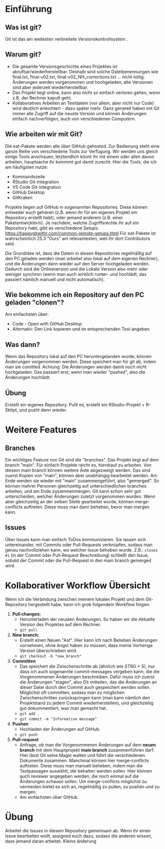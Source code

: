 # Einführung
## Was ist git?
Git ist das am weitesten verbreitete Versionskontrollsystem . 

## Warum git?
* Die gesamte Versionsgeschichte eines Projektes ist abrufbar/wiederherstellbar. Deshalb sind solche Dateibenennungen wie final.txt, final-v02.txt, final-v02_NH_corrections.txt ... nicht nötig. Änderungen werden vorgenommen und hochgeladen, alte Versionen sind aber jederzeit wiederherstellbar.
* Das Projekt liegt online, kann also nicht so einfach verloren gehen, wenn z.B. der Rechner kaputt geht.
* Kollaboratives Arbeiten an Textdatein (vor allem, aber nicht nur Code) wird deutlich erleichtert - dazu später mehr. Ganz generell haben mit Git immer alle Zugriff auf die neuste Version und können Änderungen einfach nachverfolgen, auch von verschiedenen Computern.

## Wie arbeiten wir mit Git?
Die eat-Pakete werden alle über GitHub gehosted. Zur Bedienung steht eine ganze Reihe von verschiedene Tools zur Verfügung. Wir werden uns gleich einige Tools anschauen, letztendlich könnt ihr mit einem oder allen davon arbeiten, hauptsache ihr kommmt gut damit zurecht.
Hier die Tools, die ich am häufigsten nutze:
* Kommandozeile
* RStudio Git-Integration
* VS Code Git-Integration
* GitHub Desktop
* GitKraken

Projekte liegen auf GitHub in sogenannten Repositories. Diese können entweder euch gehören (z.B. wenn ihr für ein eigenes Projekt ein Repository erstellt habt), oder jemand anderem (z.B. einer Paketentwicklerin). 
Je nachdem, welche Zugriffsrechte ihr auf ein Repository habt, gibt es verschiedene Setups: https://happygitwithr.com/common-remote-setups.html
Für eat-Pakete ist wahrscheinlich 25.3 "Ours" am relevantesten, weil ihr dort Contributors seid. 

Die Grundidee ist, dass die Datein in diesen Repositories regelmäßig auf den PC geladen werden (man arbeitet also lokal auf dem eigenen Rechner), und die Änderungen dann wieder auf den Server hochgeladen werden. Dadurch sind die Onlineversion und die Lokale Version also mehr oder weniger synchron (wenn man auch wirklich runter- und hochlädt, das passiert nämlich manuell und nicht automatisch). 

## Wie bekomme ich ein Repository auf den PC geladen "clonen"?
Am einfachsten über:
- Code - Open with GitHub Desktop
- Alternativ: Den Link kopieren und im entsprechenden Tool angeben. 

## Was dann?
Wenn das Repository lokal auf den PC heruntergelanden wurde, können Änderungen vorgenommen werden. 
Diese speichert man für git ab, indem man sie comitted. 
Achtung: Die Änderungen werden damit noch nicht hochgeladen.
Das passiert erst, wenn man wieder "pushed", also die Änderungen hochlädt.

## Übung
Erstellt ein eigenes Repository.
Pullt es, erstellt ein RStudio-Projekt + R-Sktipt, und pusht dann wieder. 

# Weitere Features
## Branches
Ein wichtiges Feature von Git sind die "branches".
Das Projekt liegt auf dem branch "main". 
Für einfach Projekte reicht es, hierdrauf zu arbeiten.
Von diesem main branch können weitere Äste abgezweigt werden.
Das sind zuerst Kopien von "main", können aber unabhängig bearbeitet werden.
Am Ende werden sie wieder mit "main" zusammengeführt, also "gemerged".
So können mehrer Personen gleichzeitig auf unterschiedlichen branches arbeiten, und am Ende zusammenmergen.
Git kann schon sehr gut unterscheiden, welcher Änderungen zuletzt vorgenommen wurden. 
Wenn aber gleichzeitig an der selben Stelle gearbeitet wurde, können merge-conflicts auftreten.
Diese muss man dann beheben, bevor man mergen kann.

## Issues
Über Issues kann man einfach ToDos kommunizieren. Sie lassen sich untereinander, mit Commits oder Pull-Requests verknüpfen, sodass man genau nachvollziehen kann, wo welcher Issue behoben wurde. Z.B.: `closes #1` (in der Commit oder Pull-Request Beschreibung) schließt den Issue, sobald der Commit oder die Pull-Request in den main branch gemerged wird.

# Kollaborativer Workflow Übersicht
Wenn ich die Verbindung zwischen meinem lokalen Projekt und dem Git-Repository hergestellt habe, kann ich grob folgendem Workflow folgen: 
1) **Pull changes:**
   - Herunterladen der neusten Änderungen. So haben wir die Aktuelle Version des Projektes auf dem Rechner.
   - `git pull`
2) **New branch:**
   - Erstellt einen Neuen "Ast". Hier kann ich nach Belieben Änderungen vornehmen, ohne Angst haben zu müssen, dass meine Vorherige Version überschrieben wird.
   - `git checkout -b "new_branch"`
3) **Committen**
   - Das speichert die Zwischenschritte ab (ähnlich wie STRG + S), nur dass ich auch sogenannte commit-messages vergeben kann, die die Vorgenommenen Änderungen beschreiben. Dafür muss ich zuerst die Änderungen "stagen", also Git mitteilen, das die Änderungen an dieser Datei durch den Commit auch gespeichert werden sollen. Möglichst oft committen, sodass man zu möglichen Zwischenschritten zurückspringen kann (man kann nämlich den Projektstand zu jedem Commit wiederherstellen), und gleichzeitig gut dokummentiert, was man gemacht hat. 
   - `git add .`
   - `git commit -m "Informative message"`
4) **Pushen**
   - Hochladen der Änderungen auf GitHub.
   - `git push`
5) **Pull-request**
   - Anfrage, ob man die Vorgenommenen Änderungen auf dem **neuen branch** mit dem Hauptprojekt **main branch** zusammenführen darf. Hier lässt Git seine Magie walten und führt die verschiedenen Dokumente zusammen. Manchmal können hier merge-conflicts auftreten. Diese muss man manuell beheben, indem man die Textpassagen auswählt, die behalten werden sollen. Hier können auch reviewer angegeben werden, die noch einmal auf die Änderungen schauen sollen. Um merge-conflicts möglichst zu vermeiden bietet es sich an, regelmäßig zu pullen, zu pushen und zu mergen. 
   - Am einfachsten über GitHub.

# Übung
Arbeitet die Issues in diesem Repository gemeinsam ab. Wenn ihr einen Issue bearbeiten wollt, assigned euch dazu, sodass die anderen wissen, dass jemand daran arbeitet.
Kleine änderung